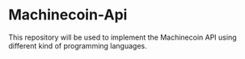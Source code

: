 Machinecoin-Api
===============

This repository will be used to implement the Machinecoin API using different kind of programming languages.

